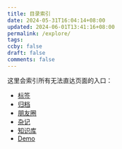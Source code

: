 ```yaml
---
title: 目录索引
date: 2024-05-31T16:04:14+08:00
updated: 2024-06-01T13:41:16+08:00
permalink: /explore/
tags:
ccby: false
draft: false
comments: false
---
```

这里会索引所有无法直达页面的入口：

<!-- + [tag_name](tag_name/index.md) -->

+ [标签](/tags/)
+ [归档](./archives/index.md)
+ [朋友圈](朋友圈/index.md)
+ [杂记](杂记/index.md)
+ [知识库](知识库/index.md)
+ [Demo](Demo/index.md)
